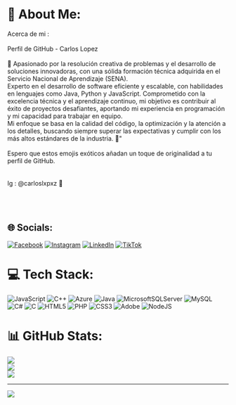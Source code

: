 # 💫 About Me:
Acerca de mi :<br><br>Perfil de GitHub - Carlos Lopez<br>   <br>🚀 Apasionado por la resolución creativa de problemas y el desarrollo de soluciones innovadoras, con una sólida formación técnica adquirida en el Servicio Nacional de Aprendizaje (SENA).<br> Experto en el desarrollo de software eficiente y escalable, con habilidades en lenguajes como Java, Python y JavaScript. Comprometido con la excelencia técnica y el aprendizaje continuo, mi objetivo es contribuir al éxito de proyectos desafiantes, aportando mi experiencia en programación y mi capacidad para trabajar en equipo.<br> Mi enfoque se basa en la calidad del código, la optimización y la atención a los detalles, buscando siempre superar las expectativas y cumplir con los más altos estándares de la industria. 🌟"<br><br>Espero que estos emojis exóticos añadan un toque de originalidad a tu perfil de GitHub.<br><br><br>Ig : @carloslxpxz 🧃<br><br><br><br>


## 🌐 Socials:
[![Facebook](https://img.shields.io/badge/Facebook-%231877F2.svg?logo=Facebook&logoColor=white)](https://facebook.com/https://www.facebook.com/carlosdavid.lopez.14224?mibextid=ZbWKwL) [![Instagram](https://img.shields.io/badge/Instagram-%23E4405F.svg?logo=Instagram&logoColor=white)](https://instagram.com/https://www.instagram.com/carloslxpxz?igsh=Y2k1YXE5OXlzbjdp) [![LinkedIn](https://img.shields.io/badge/LinkedIn-%230077B5.svg?logo=linkedin&logoColor=white)](https://linkedin.com/in/https://www.linkedin.com/in/carlos-lopez-3318432a8?utm_source=share&utm_campaign=share_via&utm_content=profile&utm_medium=android_app) [![TikTok](https://img.shields.io/badge/TikTok-%23000000.svg?logo=TikTok&logoColor=white)](https://tiktok.com/@https://www.tiktok.com/@carloswhxpx?_t=8mNXqYiIgez&_r=1) 

# 💻 Tech Stack:
![JavaScript](https://img.shields.io/badge/javascript-%23323330.svg?style=for-the-badge&logo=javascript&logoColor=%23F7DF1E) ![C++](https://img.shields.io/badge/c++-%2300599C.svg?style=for-the-badge&logo=c%2B%2B&logoColor=white) ![Azure](https://img.shields.io/badge/azure-%230072C6.svg?style=for-the-badge&logo=microsoftazure&logoColor=white) ![Java](https://img.shields.io/badge/java-%23ED8B00.svg?style=for-the-badge&logo=openjdk&logoColor=white) ![MicrosoftSQLServer](https://img.shields.io/badge/Microsoft%20SQL%20Server-CC2927?style=for-the-badge&logo=microsoft%20sql%20server&logoColor=white) ![MySQL](https://img.shields.io/badge/mysql-4479A1.svg?style=for-the-badge&logo=mysql&logoColor=white) ![C#](https://img.shields.io/badge/c%23-%23239120.svg?style=for-the-badge&logo=csharp&logoColor=white) ![C](https://img.shields.io/badge/c-%2300599C.svg?style=for-the-badge&logo=c&logoColor=white) ![HTML5](https://img.shields.io/badge/html5-%23E34F26.svg?style=for-the-badge&logo=html5&logoColor=white) ![PHP](https://img.shields.io/badge/php-%23777BB4.svg?style=for-the-badge&logo=php&logoColor=white) ![CSS3](https://img.shields.io/badge/css3-%231572B6.svg?style=for-the-badge&logo=css3&logoColor=white) ![Adobe](https://img.shields.io/badge/adobe-%23FF0000.svg?style=for-the-badge&logo=adobe&logoColor=white) ![NodeJS](https://img.shields.io/badge/node.js-6DA55F?style=for-the-badge&logo=node.js&logoColor=white)
# 📊 GitHub Stats:
![](https://github-readme-stats.vercel.app/api?username=carloslopxz&theme=react&hide_border=false&include_all_commits=false&count_private=false)<br/>
![](https://github-readme-streak-stats.herokuapp.com/?user=carloslopxz&theme=react&hide_border=false)<br/>
![](https://github-readme-stats.vercel.app/api/top-langs/?username=carloslopxz&theme=react&hide_border=false&include_all_commits=false&count_private=false&layout=compact)

---
[![](https://visitcount.itsvg.in/api?id=carloslopxz&icon=6&color=5)](https://visitcount.itsvg.in)

<!-- Proudly created with GPRM ( https://gprm.itsvg.in ) -->
